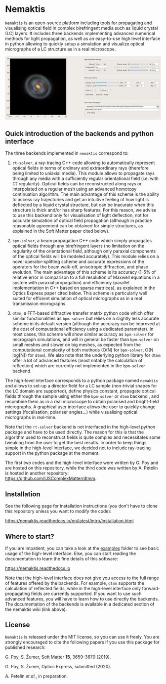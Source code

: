 # Nemaktis

``Nemaktis`` is an open-source platform including tools for propagating and visualising optical field in
complex birefringent media such as liquid crystal (LC) layers. It includes three backends
implementing advanced numerical methods for light propagation, as well as an easy-to-use high
level interface in python allowing to quickly setup a simulation and visualize optical
micrographs of a LC structure as in a real microscope. 

![Graphical user interface of nemaktis](doc/gui.png)


## Quick introduction of the backends and python interface

The three backends implemented in ``nemaktis`` correspond to:

1. ``rt-solver``, a ray-tracing C++ code allowing to automatically represent optical fields in terms
   of ordinary and extraordinary rays (therefore being limited to uniaxial media). This module
   allows to propagate rays through any media with a sufficiently regular orientational field (i.e.
   with *C1* regularity). Optical fields can be reconstructed along rays or interpolated on a
   regular mesh using an advanced homotopy continuation algorithm. The main advantage of this
   scheme is the ability to access ray trajectories and get an intuitive feeling of how
   light is deflected by a liquid crystal structure, but can be inacurate when this
   structure is thick and/or has sharp features. For this reason, we advise to use this
   backend only for visualisation of light deflection, not for accurate simulation of
   optical field propagation (although in practice reasonable agreement can be obtained for simple
   structures, as explained in the Soft Matter paper cited below).

2. ``bpm-solver``, a beam propagation C++ code which simply propagates optical fields through any
   birefringent layers (no limitation on the regularity of the orientational field, although
   only paraxial components of the optical fields will be modeled accurately). This module
   relies on a novel operator-splitting scheme and accurate expressions of the operators for
   the beam walk-off, anisotropic diffraction, and phase evolution.  The main advantage of
   this scheme is its accuracy (1-5\% of relative error in comparison to a full resolution
   of Maxwell equations in a system with paraxial propagation) and efficiency (parallel
   implementation in C++ based on sparse matrices), as explained in the Optics Express paper
   cited below. This scheme is particularly well suited for efficient simulation of optical
   micrographs as in a real transmission micrographs.

3. ``dtmm``, a FFT-based diffractive transfer matrix python code which offer similar functionalities
   as ``bpm-solver`` but relies on a slightly less accurate scheme in its default version
   (although the accuracy can be improved at the cost of computational efficiency
   using a dedicated parameter). In most cases, this scheme will show similar accuracy as
   ``bpm-solver`` for micrograph simulations, and will in general be faster than
   ``bpm-solver`` on small meshes and slower on big meshes, as expected from the
   computational complexity of both methods (O(N) for ``bpm-solver``, O(N log[N]) for
   ``dtmm``). We also note that the underlying python library for ``dtmm`` offer a lot of
   advanced features (most notably the calculation of reflection) which are currently not
   implemented in the  ``bpm-solver`` backend. 

The high-level interface corresponds to a python package named ``nemaktis`` and allows to set-up
a director field for a LC sample (non-trivial shapes for the LC domain are supported), define
physics constant, propagate optical fields through the sample using either the ``bpm-solver``
or ``dtmm`` backend , and recombine them as in a real microscope to obtain polarised and
bright-field micrographs. A graphical user interface allows the user to quickly change settings
(focalisation, polariser angles...) while visualising optical micrographs in real-time.

Note that the ``rt-solver`` backend is not interfaced in the high-level python package and have to
be used directly. The reason for this is that the algorithm used to reconstruct fields is quite
complex and necessitates some tweaking from the user to get the best results. In order to keep
things simple in the high-level interface, we decided not to include ray-tracing support in
the python package at the moment.

The first two codes and the high-level interface were written by G. Poy and are hosted on this
repository, while the third code was written by A. Petelin is hosted in another
repository: <https://github.com/IJSComplexMatter/dtmm>.


## Installation

See the following page for installation instructions (you don't have to clone this repository
unless you want to modify the code):

<https://nemaktis.readthedocs.io/en/latest/intro/installation.html>


## Where to start?

If you are impatient, you can take a look at the [examples](HighLevelPythonInterface/examples)
folder to see basic usage of the high-level interface. Else, you can start reading the
documentation to learn the fine details of this software:

<https://nemaktis.readthedocs.io>

Note that the high-level interface does not give you access to the full range of features
offered by the backends. For example,  ``dtmm`` supports the calculation of reflected
fields, while in the high-level interface only forward-propagating fields are currently
supported. If you want to use such advanced features, you will have to learn how to use
directly the backends. The documentation of the backends is available in a dedicated section
of the nemaktis wiki (link above).


## License

``Nemaktis`` is released under the MIT license, so you can use it freely. You are strongly
encouraged to cite the following papers if you use this package for published research:

G. Poy, S. Žumer, Soft Matter **15**, 3659-3670 (2019).

G. Poy, S. Žumer, Optics Express, submitted (2020).

A. Petelin *et al.*, in preparation.
